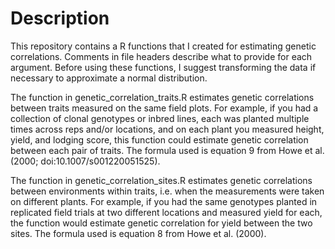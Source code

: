 # Description

This repository contains a R functions that I created for estimating genetic correlations.  Comments in file headers describe what to provide for each argument.  Before using these functions, I suggest transforming the data if necessary to approximate a
normal distribution.

The function in genetic_correlation_traits.R estimates genetic correlations between traits measured
on the same field plots.  For example, if you had a collection of clonal genotypes or inbred lines, each was
planted multiple times across reps and/or locations, and on each plant you measured height, yield, and lodging
score, this function could estimate genetic correlation between each pair of traits.  The formula used is
equation 9 from Howe et al. (2000; doi:10.1007/s001220051525).

The function in genetic_correlation_sites.R estimates genetic correlations between environments within traits, i.e.
when the measurements were taken on different plants.  For example, if you had the same genotypes planted in replicated
field trials at two different locations and measured yield for each, the function would estimate genetic correlation
for yield between the two sites.  The formula used is equation 8 from Howe et al. (2000).